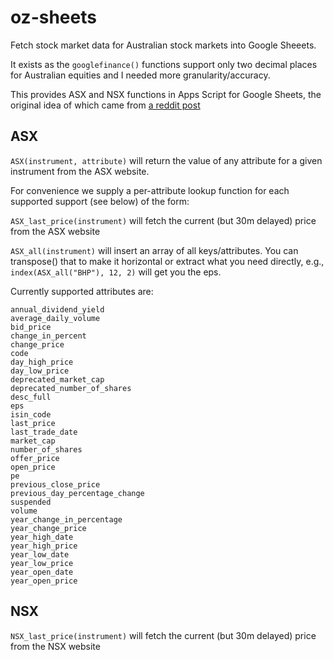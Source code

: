 # oz-sheets

Fetch stock market data for Australian stock markets into Google Sheeets.

It exists as the ```googlefinance()``` functions support only two decimal places for Australian
equities and I needed more granularity/accuracy.

This provides ASX and NSX functions in Apps Script for Google Sheets,
the original idea of which came from
[a reddit post](https://www.reddit.com/r/ASX_Bets/comments/mbbdvf/how_to_get_3_decimal_places_for_stock_prices_in/)

## ASX

```ASX(instrument, attribute)``` will return the value of any attribute for a given instrument from the ASX website.

For convenience we supply a per-attribute lookup function for each supported
support (see below) of the form:

```ASX_last_price(instrument)``` will fetch the current (but 30m delayed) price from the ASX website

```ASX_all(instrument)``` will insert an array of all keys/attributes. You can transpose() that to make it horizontal or extract what you need directly, e.g., ```index(ASX_all("BHP"), 12, 2)``` will get you the eps.


Currently supported attributes are:
```
annual_dividend_yield
average_daily_volume
bid_price
change_in_percent
change_price
code
day_high_price
day_low_price
deprecated_market_cap
deprecated_number_of_shares
desc_full
eps
isin_code
last_price
last_trade_date
market_cap
number_of_shares
offer_price
open_price
pe
previous_close_price
previous_day_percentage_change
suspended
volume
year_change_in_percentage
year_change_price
year_high_date
year_high_price
year_low_date
year_low_price
year_open_date
year_open_price
```

## NSX

```NSX_last_price(instrument)``` will fetch the current (but 30m delayed) price from the NSX website
